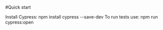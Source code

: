 #Quick start

Install Cypress: npm install cypress --save-dev
To run tests use: npm run cypress:open
